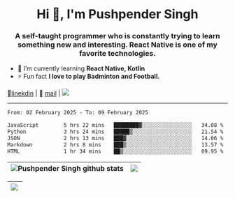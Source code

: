 <h1 align="center">Hi 👋, I'm Pushpender Singh</h1>
<h3 align="center">A self-taught programmer who is constantly trying to learn something new and interesting. React Native is one of my favorite technologies.</h3>

- 🌱 I’m currently learning **React Native, Kotlin**
- ⚡ Fun fact **I love to play Badminton and Football.**

👔[linekdin](https://www.linkedin.com/in/pushpender-singh-240061202/) | 📧 [mail](mailto:pushpendersingh694@gmail.com) | 
<a href="https://github.com/pushpender-singh-ap/pushpender-singh-ap">
    <img src="https://komarev.com/ghpvc/?username=pushpender-singh-ap&style=for-the-badge">
</a>


---

<!--START_SECTION:waka-->

```txt
From: 02 February 2025 - To: 09 February 2025

JavaScript        5 hrs 22 mins   ████████▓░░░░░░░░░░░░░░░░   34.08 %
Python            3 hrs 24 mins   █████▒░░░░░░░░░░░░░░░░░░░   21.54 %
JSON              2 hrs 13 mins   ███▓░░░░░░░░░░░░░░░░░░░░░   14.06 %
Markdown          2 hrs 8 mins    ███▒░░░░░░░░░░░░░░░░░░░░░   13.57 %
HTML              1 hr 34 mins    ██▒░░░░░░░░░░░░░░░░░░░░░░   09.95 %
```

<!--END_SECTION:waka-->


| <a><img align="center" src="https://github-readme-stats-iota-ecru-15.vercel.app/api?username=pushpender-singh-ap&show_icons=true&include_all_commits=true&theme=buefy&hide_border=true" alt="Pushpender Singh github stats" /></a> | <a><img align="center" src="https://github-readme-stats-iota-ecru-15.vercel.app/api/top-langs/?username=pushpender-singh-ap&layout=compact&theme=buefy&hide_border=true" /></a> |
| ------------- | ------------- |

| <a> <img align="left" src="https://github-readme-streak-stats.herokuapp.com/?user=pushpender-singh-ap" /></br> </a> |
| ------------- |
